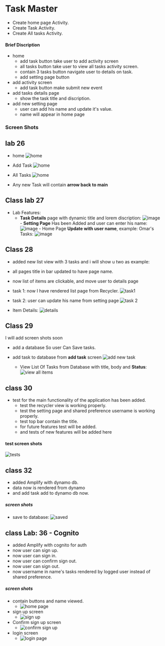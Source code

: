 # Task Master 
* Create home page Activity.
* Create Task Activity.
* Create All tasks Activity.

#### Brief Discription
* home
  * add task button take user to add activity screen
  * all tasks button take user to view all tasks activity screen.
  * contain 3 tasks button navigate user to details on task.
  * add setting page button
* add activity screen
  * add task button make submit new event
* add tasks details page
  * show the task title and discription.
* add new setting page
  * user can add his name and update it's value.
  * name will appear in home page
### Screen Shots
  ## lab 26
  * home
  ![home](/screenshots/Home_Activity.jpeg)

  * Add Task
  ![home](/screenshots/add_task.jpeg)

  * All Tasks
  ![home](/screenshots/all_tasks.jpeg)
  
  * Any new Task will contain **arrow back to main**
  
  ## Class lab 27
   - Lab Features:
     - **Task Details** page with dynamic title and lorem discription:
    ![image](/screenshots/lab%2027%20task%20details%20page.jpeg)
    - **Setting Page** Has been Added and user can enter his name:
    ![image](/screenshots/lab%2027%20setting%20page.jpeg)
    - Home Page **Update with user name**, example: Omar's Tasks:
    ![image](/screenshots/lab%2027%20home%20page.jpeg)

  ## Class 28
  * added new list view with 3 tasks and i will show u two as example:
 - all pages title in bar updated to have page name.
 - now list of items are clickable, and move user to details page
- task 1: now I have rendered list page from Recycler.
  ![task1](/screenshots/task1.png)

- task 2: user can update his name from setting page
  ![task 2](/screenshots/task%20two.png)

- Item Details:
  ![details](/screenshots/lab%2028%20clicked%20item%20details.jpeg)

## Class 29
I will add screen shots soon
- add a database So user Can Save tasks.
- add task to database from **add task** screen
  ![add new task](add%20new%20task.jpeg)

  - View List Of Tasks from Database with title, body and **Status**:
  ![view all items](/screenshots/lab%2029%20status.jpeg)
## class 30
- test for the main functionality of the application has been added.
  - test the recycler view is working properly.
  - test the setting page and shared preference username is working properly.
  - test top bar contain the title.
  - for future features test will be added.
  - and tests of new features will be added here
#### test screen shots
![tests](/screenshots/app%20tests.png)

## class 32
- added Amplify with dynamo db.
- data now is rendered from dynamo
- and add task add to dynamo db now.

##### screen shots
- save to database:
![saved](screenshots/add%20to%20dynamo%20db.png)


## class Lab: 36 - Cognito
- added Amplify with cognito for auth
- now user can sign up.
- now user can sign in.
- now user can confirm sign out.
- now user can sign out.
- now username in name's tasks rendered by logged user instead of shared preference.
##### screen shots
- contain buttons and name viewed.
  - ![home page](/screenshots/user%20home%20page.jpeg)
- sign up screen
  - ![sign up](/screenshots/sign%20up%20screen.jpeg)
- Confirm sign up screen
  - ![confirm sign up](/screenshots/confirm%20signup%20screen.jpeg)
- login screen
  - ![login page](/screenshots/signin.jpeg)
